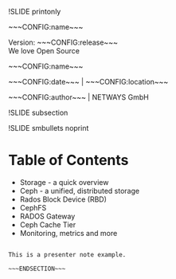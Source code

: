!SLIDE printonly

<div class="title-page">
    <div class="title-logo"></div>
    <div class="title-name"><p>~~~CONFIG:name~~~</p>
    <div class="title-release">Version: ~~~CONFIG:release~~~</div>
    <div class="title-footer">We love Open Source</div>
    </div>
</div>


<!SLIDE noprint>

<div class="title-name"><p>~~~CONFIG:name~~~</p></div>
<div class="title-location"><p>~~~CONFIG:date~~~ | ~~~CONFIG:location~~~</p></div>
<div class="title-author"><p>~~~CONFIG:author~~~ | NETWAYS GmbH</p></div>

!SLIDE subsection

!SLIDE smbullets noprint
# Table of Contents

*  Storage - a quick overview
*  Ceph - a unified, distributed storage
*  Rados Block Device (RBD)
*  CephFS
*  RADOS Gateway
*  Ceph Cache Tier
*  Monitoring, metrics and more



~~~SECTION:notes~~~

This is a presenter note example.

~~~ENDSECTION~~~
